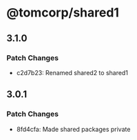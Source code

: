 # @tomcorp/shared1

## 3.1.0

### Patch Changes

- c2d7b23: Renamed shared2 to shared1

## 3.0.1

### Patch Changes

- 8fd4cfa: Made shared packages private
